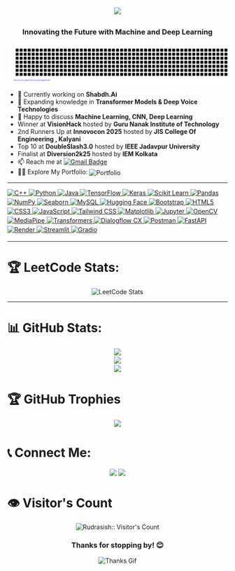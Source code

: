  <h1 align="center">
  <a href="https://git.io/typing-svg">
    <img src="https://readme-typing-svg.herokuapp.com/?lines=Hello,+There+👋;This+is+Rudrasish+....&center=true&size=30">
  </a>
</h1>

<h3 align="center">Innovating the Future with Machine and Deep Learning</h3>
  

![gitartwork](gitartwork.svg)

 

 

 
- 🔭 Currently working on **Shabdh.Ai**  
- 🌱 Expanding knowledge in **Transformer Models & Deep Voice Technologies**  
- 💬 Happy to discuss **Machine Learning, CNN, Deep Learning**
- Winner at **VisionHack** hosted by **Guru Nanak Institute of Technology**
- 2nd Runners Up at **Innovocon 2025** hosted by **JIS College Of Engineering , Kalyani**
- Top 10 at **DoubleSlash3.0** hosted by **IEEE Jadavpur University**
- Finalist at **Diversion2k25** hosted by **IEM Kolkata**
- 📫 Reach me at <a href="mailto:rudrasish2003@gmail.com"><img src="https://img.shields.io/badge/rudrasish2003%40gmail.com-red?logo=gmail&logoColor=white" alt="Gmail Badge" /></a>
- 👨‍💻 Explore My Portfolio: <a href="https://rudrasish2003.github.io/MyPortfolio/" target="_blank"><img src="https://img.shields.io/badge/Portfolio-%23000000.svg?style=flat-square&logo=vercel&logoColor=white" alt="Portfolio" style="display: inline-block; vertical-align: middle;"/></a>

 




---

<!-- 💻 Tech Stack -->
<div class="tech-stack">
  <!-- Existing Badges -->
  <a href="https://cplusplus.com" target="_blank">
    <img src="https://img.shields.io/badge/C++-00599C?style=for-the-badge&logo=cplusplus&logoColor=white" alt="C++" style="margin-bottom: 4px;" />
  </a>
  <a href="https://python.org" target="_blank">
    <img src="https://img.shields.io/badge/Python-3670A0?style=for-the-badge&logo=python&logoColor=ffdd54" alt="Python" style="margin-bottom: 4px;" />
  </a>
  <a href="https://java.com" target="_blank">
    <img src="https://img.shields.io/badge/Java-%23ED8B00.svg?style=for-the-badge&logo=java&logoColor=white" alt="Java" style="margin-bottom: 4px;" />
  </a>
  <a href="https://www.tensorflow.org/" target="_blank">
    <img src="https://img.shields.io/badge/TensorFlow-%23FF6F00.svg?style=for-the-badge&logo=tensorflow&logoColor=white" alt="TensorFlow" style="margin-bottom: 4px;" />
  </a>
  <a href="https://keras.io/" target="_blank">
    <img src="https://img.shields.io/badge/Keras-D00000?style=for-the-badge&logo=keras&logoColor=white" alt="Keras" style="margin-bottom: 4px;" />
  </a>
  <a href="https://scikit-learn.org/" target="_blank">
    <img src="https://img.shields.io/badge/scikit--learn-%23F7931E.svg?style=for-the-badge&logo=scikit-learn&logoColor=white" alt="Scikit Learn" style="margin-bottom: 4px;" />
  </a>
  <a href="https://pandas.pydata.org/" target="_blank">
    <img src="https://img.shields.io/badge/Pandas-%23150458.svg?style=for-the-badge&logo=pandas&logoColor=white" alt="Pandas" style="margin-bottom: 4px;" />
  </a>
  <a href="https://numpy.org/" target="_blank">
    <img src="https://img.shields.io/badge/NumPy-%23013243.svg?style=for-the-badge&logo=numpy&logoColor=white" alt="NumPy" style="margin-bottom: 4px;" />
  </a>
  <a href="https://seaborn.pydata.org/" target="_blank">
    <img src="https://img.shields.io/badge/Seaborn-%230C55A5.svg?style=for-the-badge&logo=seaborn&logoColor=white" alt="Seaborn" style="margin-bottom: 4px;" />
  </a>
  <a href="https://www.mysql.com/" target="_blank">
    <img src="https://img.shields.io/badge/MySQL-%2300f.svg?style=for-the-badge&logo=mysql&logoColor=white" alt="MySQL" style="margin-bottom: 4px;" />
  </a>
  <a href="https://huggingface.co/" target="_blank">
    <img src="https://img.shields.io/badge/HuggingFace-%23FF6F00.svg?style=for-the-badge&logo=hugging-face&logoColor=white" alt="Hugging Face" style="margin-bottom: 4px;" />
  </a>
  <a href="https://getbootstrap.com/" target="_blank">
    <img src="https://img.shields.io/badge/Bootstrap-%23563D7C.svg?style=for-the-badge&logo=bootstrap&logoColor=white" alt="Bootstrap" style="margin-bottom: 4px;" />
  </a>
  <a href="https://developer.mozilla.org/en-US/docs/Web/Guide/HTML/HTML5" target="_blank">
    <img src="https://img.shields.io/badge/HTML5-%23E34F26.svg?style=for-the-badge&logo=html5&logoColor=white" alt="HTML5" style="margin-bottom: 4px;" />
  </a>
  <a href="https://developer.mozilla.org/en-US/docs/Web/CSS" target="_blank">
    <img src="https://img.shields.io/badge/CSS3-%231572B6.svg?style=for-the-badge&logo=css3&logoColor=white" alt="CSS3" style="margin-bottom: 4px;" />
  </a>
  <a href="https://www.javascript.com/" target="_blank">
    <img src="https://img.shields.io/badge/JavaScript-%23323330.svg?style=for-the-badge&logo=javascript&logoColor=%23F7DF1E" alt="JavaScript" style="margin-bottom: 4px;" />
  </a>
  <a href="https://tailwindcss.com/" target="_blank">
    <img src="https://img.shields.io/badge/TailwindCSS-%2338B2AC.svg?style=for-the-badge&logo=tailwind-css&logoColor=white" alt="Tailwind CSS" style="margin-bottom: 4px;" />
  </a>
  <a href="https://matplotlib.org/" target="_blank">
    <img src="https://img.shields.io/badge/Matplotlib-%23E85D00.svg?style=for-the-badge&logo=matplotlib&logoColor=white" alt="Matplotlib" style="margin-bottom: 4px;" />
  </a>
  <a href="https://jupyter.org/" target="_blank">
    <img src="https://img.shields.io/badge/Jupyter-%23DA5B0B.svg?style=for-the-badge&logo=jupyter&logoColor=white" alt="Jupyter" style="margin-bottom: 4px;" />
  </a>
  <a href="https://opencv.org/" target="_blank">
    <img src="https://img.shields.io/badge/OpenCV-%23white.svg?style=for-the-badge&logo=opencv&logoColor=white" alt="OpenCV" style="margin-bottom: 4px;" />
  </a>
  <a href="https://google.github.io/mediapipe/" target="_blank">
    <img src="https://img.shields.io/badge/MediaPipe-%2300BFFF.svg?style=for-the-badge&logo=mediapipe&logoColor=white" alt="MediaPipe" style="margin-bottom: 4px;" />
  </a>
  <a href="https://huggingface.co/docs/transformers/index" target="_blank">
    <img src="https://img.shields.io/badge/Transformers-%23FF5722.svg?style=for-the-badge&logo=transformers&logoColor=white" alt="Transformers" style="margin-bottom: 4px;" />
  </a>

  <!-- New Badges -->
  <a href="https://cloud.google.com/dialogflow/cx" target="_blank">
    <img src="https://img.shields.io/badge/Dialogflow%20CX-%23FF9800.svg?style=for-the-badge&logo=google-cloud&logoColor=white" alt="Dialogflow CX" style="margin-bottom: 4px;" />
  </a>
  <a href="https://www.postman.com/" target="_blank">
    <img src="https://img.shields.io/badge/Postman-FF6C37?style=for-the-badge&logo=postman&logoColor=white" alt="Postman" style="margin-bottom: 4px;" />
  </a>
  <a href="https://fastapi.tiangolo.com/" target="_blank">
    <img src="https://img.shields.io/badge/FastAPI-009688?style=for-the-badge&logo=fastapi&logoColor=white" alt="FastAPI" style="margin-bottom: 4px;" />
  </a>
  <a href="https://render.com/" target="_blank">
    <img src="https://img.shields.io/badge/Render-46E3B7?style=for-the-badge&logo=render&logoColor=black" alt="Render" style="margin-bottom: 4px;" />
  </a>
  <a href="https://streamlit.io/" target="_blank">
    <img src="https://img.shields.io/badge/Streamlit-FF4B4B?style=for-the-badge&logo=streamlit&logoColor=white" alt="Streamlit" style="margin-bottom: 4px;" />
  </a>
  <a href="https://gradio.app/" target="_blank">
    <img src="https://img.shields.io/badge/Gradio-3F3FFF?style=for-the-badge&logo=gradio&logoColor=white" alt="Gradio" style="margin-bottom: 4px;" />
  </a>
</div>

 ---

# 🏆 LeetCode Stats:
<div align="center">
    <img src="https://leetcard.jacoblin.cool/rudrasish_2003?ext=heatmap" alt="LeetCode Stats">
</div>

---

# 📊 GitHub Stats:
<div align="center">
    <img src="https://github-readme-stats.vercel.app/api?username=rudrasish2003&theme=dark&hide_border=false&include_all_commits=false&count_private=false"/><br/>
    <img src="https://github-readme-streak-stats.herokuapp.com/?user=rudrasish2003&theme=dark&hide_border=false"/><br/>
    <img src="https://github-readme-stats.vercel.app/api/top-langs/?username=rudrasish2003&theme=dark&hide_border=false&include_all_commits=false&count_private=false&layout=compact"/>
</div>

# 🏆 GitHub Trophies
<div align="center">
    <img src="https://github-profile-trophy.vercel.app/?username=rudrasish2003&theme=onestar&no-frame=false&no-bg=false&margin-w=4"/>
</div>

# 📞 Connect Me:
<p align="center">
  <a href="https://www.instagram.com/_.rudrasheeeesh._?igshid=OGQ5ZDc2ODk2ZA%3D%3D" target="_blank"><img src="https://img.shields.io/badge/-Instagram-E4405F?style=for-the-badge&logo=instagram&logoColor=white"></a>
  <a href="https://www.linkedin.com/in/rudrasish-dutta-9b9078282/" target="_blank"><img src="https://img.shields.io/badge/-LinkedIn-0A66C2?style=for-the-badge&logo=linkedin&logoColor=white"></a>
   </p>

# 👁️ Visitor's Count 
<p align="center" >
  <img src="https://profile-counter.glitch.me/{rudrasish2003}/count.svg" alt="Rudrasish:: Visitor's Count" />
</p>



<h3 align="center">Thanks for stopping by! 😊</h3>
<p align="center">
  <img src="https://media.giphy.com/media/2IudUHdI075HL02Pkk/giphy.gif" width="100" alt="Thanks Gif">
</p> 
